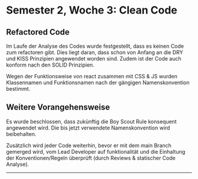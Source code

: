 # Semester 2, Woche 3: Clean Code

## Refactored Code

Im Laufe der Analyse des Codes wurde festgestellt, dass es keinen Code zum refactoren gibt. Dies liegt daran, dass schon von Anfang an die DRY und KISS Prinzipien angewendet worden sind. Zudem ist der Code auch konform nach den SOLID Prinzipien.

Wegen der Funktionsweise von react zusammen mit CSS & JS wurden Klassennamen und Funktionsnamen nach der gängigen Namenskonvention bestimmt.

## Weitere Vorangehensweise

Es wurde beschlossen, dass zukünftig die Boy Scout Rule konsequent angewendet wird. Die bis jetzt verwendete Namenskonvention wird beibehalten.

Zusätzlich wird jeder Code weiterhin, bevor er mit dem main Branch gemerged wird, vom Lead Developer auf funktionalität und die Einhaltung der Konventionen/Regeln überprüft (durch Reviews & statischer Code Analyse).

---

<script src="https://utteranc.es/client.js" repo="Puggingtons/habittrackingblog" issue-term="pathname" theme="github-light" crossorigin="anonymous" async> </script>